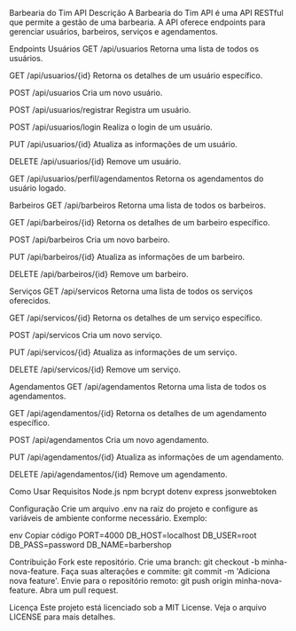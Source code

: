 Barbearia do Tim API
Descrição
A Barbearia do Tim API é uma API RESTful que permite a gestão de uma barbearia. A API oferece endpoints para gerenciar usuários, barbeiros, serviços e agendamentos.

Endpoints
Usuários
GET /api/usuarios
Retorna uma lista de todos os usuários.

GET /api/usuarios/{id}
Retorna os detalhes de um usuário específico.

POST /api/usuarios
Cria um novo usuário.

POST /api/usuarios/registrar
Registra um usuário.

POST /api/usuarios/login
Realiza o login de um usuário.

PUT /api/usuarios/{id}
Atualiza as informações de um usuário.

DELETE /api/usuarios/{id}
Remove um usuário.

GET /api/usuarios/perfil/agendamentos
Retorna os agendamentos do usuário logado.

Barbeiros
GET /api/barbeiros
Retorna uma lista de todos os barbeiros.

GET /api/barbeiros/{id}
Retorna os detalhes de um barbeiro específico.

POST /api/barbeiros
Cria um novo barbeiro.

PUT /api/barbeiros/{id}
Atualiza as informações de um barbeiro.

DELETE /api/barbeiros/{id}
Remove um barbeiro.

Serviços
GET /api/servicos
Retorna uma lista de todos os serviços oferecidos.

GET /api/servicos/{id}
Retorna os detalhes de um serviço específico.

POST /api/servicos
Cria um novo serviço.

PUT /api/servicos/{id}
Atualiza as informações de um serviço.

DELETE /api/servicos/{id}
Remove um serviço.

Agendamentos
GET /api/agendamentos
Retorna uma lista de todos os agendamentos.

GET /api/agendamentos/{id}
Retorna os detalhes de um agendamento específico.

POST /api/agendamentos
Cria um novo agendamento.

PUT /api/agendamentos/{id}
Atualiza as informações de um agendamento.

DELETE /api/agendamentos/{id}
Remove um agendamento.

Como Usar
Requisitos
Node.js
npm
bcrypt
dotenv
express
jsonwebtoken

Configuração
Crie um arquivo .env na raiz do projeto e configure as variáveis de ambiente conforme necessário. Exemplo:

env
Copiar código
PORT=4000
DB_HOST=localhost
DB_USER=root
DB_PASS=password
DB_NAME=barbershop

Contribuição
Fork este repositório.
Crie uma branch: git checkout -b minha-nova-feature.
Faça suas alterações e commite: git commit -m 'Adiciona nova feature'.
Envie para o repositório remoto: git push origin minha-nova-feature.
Abra um pull request.

Licença
Este projeto está licenciado sob a MIT License. Veja o arquivo LICENSE para mais detalhes.

